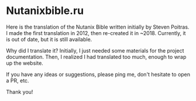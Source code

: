 # Nutanixbible.ru

Here is the translation of the Nutanix Bible written initially by Steven Poitras.
I made the first translation in 2012, then re-created it in ~2018.
Currently, it is out of date, but it is still available.

Why did I translate it? Initially, I just needed some materials for the project documentation. 
Then, I realized I had translated too much, enough to wrap up the website. 

If you have any ideas or suggestions, please ping me, don't hesitate to open a PR, etc.

Thank you!
